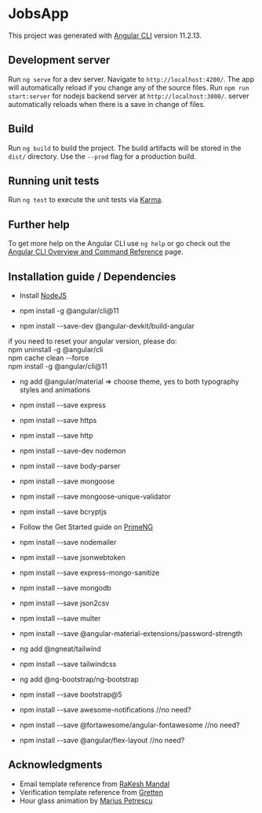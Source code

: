 # JobsApp

This project was generated with [Angular CLI](https://github.com/angular/angular-cli) version 11.2.13.

## Development server

Run `ng serve` for a dev server. Navigate to `http://localhost:4200/`. The app will automatically reload if you change any of the source files.
Run `npm run start:server` for nodejs backend server at `http://localhost:3000/`. server automatically reloads when there is a save in change of files.

## Build

Run `ng build` to build the project. The build artifacts will be stored in the `dist/` directory. Use the `--prod` flag for a production build.

## Running unit tests

Run `ng test` to execute the unit tests via [Karma](https://karma-runner.github.io).

## Further help

To get more help on the Angular CLI use `ng help` or go check out the [Angular CLI Overview and Command Reference](https://angular.io/cli) page.

## Installation guide / Dependencies
* Install [NodeJS](https://nodejs.org/en/)

* npm install -g @angular/cli@11 <br>

* npm install --save-dev @angular-devkit/build-angular

if you need to reset your angular version, please do: <br>
npm uninstall -g @angular/cli<br>
npm cache clean --force<br>
npm install -g @angular/cli@11<br>


* ng add @angular/material => choose theme, yes to both typography styles and animations <br>

* npm install --save express

* npm install --save https

* npm install --save http

* npm install --save-dev nodemon

* npm install --save body-parser

* npm install --save mongoose

* npm install --save mongoose-unique-validator

* npm install --save bcryptjs

* Follow the Get Started guide on [PrimeNG](https://www.primefaces.org/primeng/showcase/#/setup)

* npm install --save nodemailer

* npm install --save jsonwebtoken

* npm install --save express-mongo-sanitize

* npm install --save mongodb

* npm install --save json2csv

* npm install --save multer

* npm install --save @angular-material-extensions/password-strength

* ng add @ngneat/tailwind

* npm install --save tailwindcss

* ng add @ng-bootstrap/ng-bootstrap

* npm install --save bootstrap@5

* npm install --save awesome-notifications //no need?

* npm install --save  @fortawesome/angular-fontawesome //no need?

* npm install --save @angular/flex-layout //no need?



## Acknowledgments
* Email template reference from [RaKesh Mandal](https://codepen.io/rKalways/pens/popular)
* Verification template reference from [Gretten](https://codepen.io/Grett/pen/byvRZq)
* Hour glass animation by [Marius Petrescu](https://codepen.io/mashul/pen/rPaqYE)


